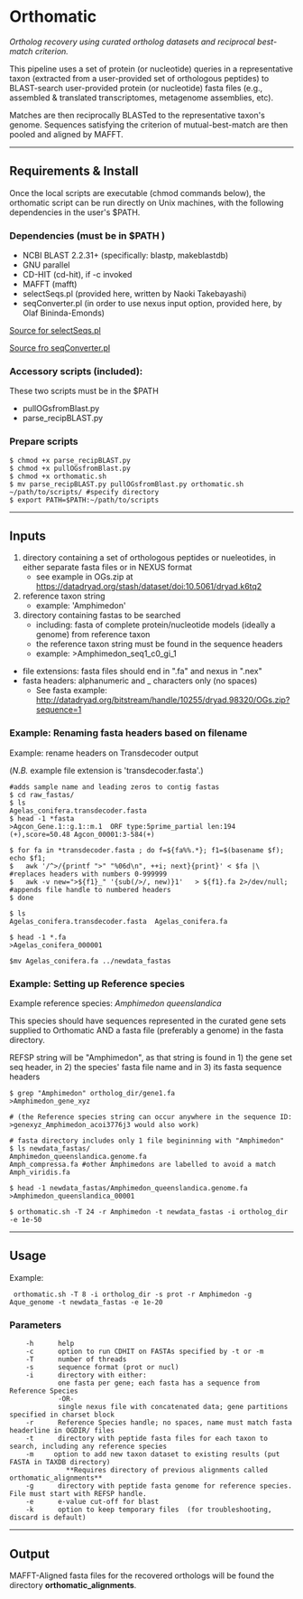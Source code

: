 # Orthomatic 

*Ortholog recovery using curated ortholog datasets and reciprocal best-match criterion.*

This pipeline uses a set of protein (or nucleotide) queries in a representative taxon (extracted from 
a user-provided set of orthologous peptides) to BLAST-search user-provided protein (or nucleotide) fasta files
(e.g., assembled & translated transcriptomes, metagenome assemblies, etc). 

Matches are then reciprocally BLASTed to the representative taxon's genome. Sequences 
satisfying the criterion of mutual-best-match are then pooled  and aligned by MAFFT.

-----

## Requirements & Install
Once the local scripts are executable (chmod commands below), the orthomatic script can be run directly on Unix machines, with the following dependencies in the user's $PATH.

### Dependencies (must be in $PATH )

 - NCBI BLAST 2.2.31+ (specifically: blastp, makeblastdb)		
 - GNU parallel																								
 - CD-HIT (cd-hit), if -c invoked	
 - MAFFT (mafft)	
 - selectSeqs.pl 	(provided here, written by Naoki Takebayashi)
 - seqConverter.pl (in order to use nexus input option, provided here, by Olaf Bininda-Emonds)

[Source for selectSeqs.pl](http://raven.wrrb.uaf.edu/~ntakebay/teaching/programming/perl-scripts/perl-scripts.html)

[Source fro seqConverter.pl](https://uol.de/systematik-evolutionsbiologie/programme)																
### Accessory scripts (included): 		
These two scripts must be in the $PATH  
								
- pullOGsfromBlast.py											
- parse_recipBLAST.py		

### Prepare scripts 
```
$ chmod +x parse_recipBLAST.py
$ chmod +x pullOGsfromBlast.py
$ chmod +x orthomatic.sh
$ mv parse_recipBLAST.py pullOGsfromBlast.py orthomatic.sh ~/path/to/scripts/ #specify directory
$ export PATH=$PATH:~/path/to/scripts
```


----

## Inputs
1. directory containing a set of orthologous peptides or nueleotides, in either separate fasta files or in NEXUS format
	- see example in OGs.zip at https://datadryad.org/stash/dataset/doi:10.5061/dryad.k6tq2
2. reference taxon string
  	- example: 'Amphimedon' 
3. directory containing fastas to be searched
	- including: fasta of complete protein/nucleotide models (ideally a genome) from reference taxon
	- the reference taxon string must be found in the sequence headers
 	- example: >Amphimedon_seq1_c0_gi_1	 
   
- file extensions: fasta files should end in ".fa" and nexus in ".nex"
- fasta headers: alphanumeric and _ characters only (no spaces)
	- See fasta example: http://datadryad.org/bitstream/handle/10255/dryad.98320/OGs.zip?sequence=1

### Example: Renaming fasta headers based on filename
Example: rename headers on Transdecoder output

(*N.B.* example file extension is 'transdecoder.fasta'.)
```
#adds sample name and leading zeros to contig fastas
$ cd raw_fastas/ 
$ ls
Agelas_conifera.transdecoder.fasta
$ head -1 *fasta
>Agcon_Gene.1::g.1::m.1  ORF type:5prime_partial len:194 (+),score=50.48 Agcon_00001:3-584(+)

$ for fa in *transdecoder.fasta ; do f=${fa%%.*}; f1=$(basename $f); echo $f1;
$	awk '/^>/{printf ">" "%06d\n", ++i; next}{print}' < $fa |\ #replaces headers with numbers 0-999999
$	awk -v new=">${f1}_" '{sub(/>/, new)}1'   > ${f1}.fa 2>/dev/null; #appends file handle to numbered headers
$ done

$ ls
Agelas_conifera.transdecoder.fasta	Agelas_conifera.fa

$ head -1 *.fa
>Agelas_conifera_000001

$mv Agelas_conifera.fa ../newdata_fastas
```

### Example: Setting up Reference species
Example reference species: *Amphimedon queenslandica*

This species should have sequences represented in the curated gene sets supplied to Orthomatic AND a fasta file (preferably a genome) in the fasta directory.

REFSP string will be "Amphimedon", as that string is found in 1) the  gene set seq header, in 2) the species' fasta file name and in 3) its fasta sequence headers

```
$ grep "Amphimedon" ortholog_dir/gene1.fa
>Amphimedon_gene_xyz

# (the Reference species string can occur anywhere in the sequence ID: >genexyz_Amphimedon_acoi3776j3 would also work)

# fasta directory includes only 1 file begininning with "Amphimedon"
$ ls newdata_fastas/
Amphimedon_queenslandica.genome.fa
Amph_compressa.fa #other Amphimedons are labelled to avoid a match
Amph_viridis.fa

$ head -1 newdata_fastas/Amphimedon_queenslandica.genome.fa
>Amphimedon_queenslandica_00001 

$ orthomatic.sh -T 24 -r Amphimedon -t newdata_fastas -i ortholog_dir -e 1e-50
```

----

## Usage

Example: 
```
 orthomatic.sh -T 8 -i ortholog_dir -s prot -r Amphimedon -g Aque_genome -t newdata_fastas -e 1e-20 
```

### Parameters
```
	-h 		help	
	-c  	option to run CDHIT on FASTAs specified by -t or -m	
	-T  	number of threads	
	-s      sequence format (prot or nucl)	
	-i  	directory with either: 
			one fasta per gene; each fasta has a sequence from Reference Species
			-OR-
			single nexus file with concatenated data; gene partitions specified in charset block				
	-r 		Reference Species handle; no spaces, name must match fasta headerline in OGDIR/ files	
	-t 		directory with peptide fasta files for each taxon to search, including any reference species
	-m     option to add new taxon dataset to existing results (put FASTA in TAXDB directory)
              **Requires directory of previous alignments called orthomatic_alignments**               
	-g 		directory with peptide fasta genome for reference species. File must start with REFSP handle. 
	-e 		e-value cut-off for blast
	-k 		option to keep temporary files 	(for troubleshooting, discard is default)

```
---

## Output

MAFFT-Aligned fasta files for the recovered orthologs will be found the directory **orthomatic_alignments**.

